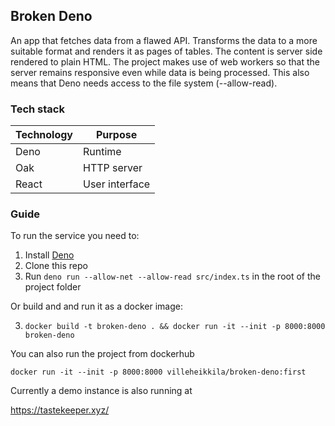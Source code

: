 ## Broken Deno

An app that fetches data from a flawed API. Transforms the data to a more suitable format and renders it as pages of tables. The content is server side rendered to plain HTML. The project makes use of web workers so that the server remains responsive even while data is being processed. This also means that Deno needs access to the file system (--allow-read).

### Tech stack

| Technology | Purpose        |
| ---------- | -------------- |
| Deno       | Runtime        |
| Oak        | HTTP server    |
| React      | User interface |

### Guide

To run the service you need to:

1. Install [Deno](https://deno.land/#installation)
2. Clone this repo
3. Run `deno run --allow-net --allow-read src/index.ts` in the root of the project folder

Or build and and run it as a docker image:

3. `docker build -t broken-deno . && docker run -it --init -p 8000:8000 broken-deno`

You can also run the project from dockerhub

`docker run -it --init -p 8000:8000 villeheikkila/broken-deno:first`

Currently a demo instance is also running at

https://tastekeeper.xyz/
